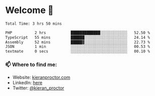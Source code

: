 # Welcome 🦘

<!--START_SECTION:waka-->

```txt
Total Time: 3 hrs 50 mins

PHP          2 hrs           █████████████░░░░░░░░░░░░   52.50 %
TypeScript   55 mins         ██████░░░░░░░░░░░░░░░░░░░   24.14 %
Assembly     52 mins         █████▓░░░░░░░░░░░░░░░░░░░   22.73 %
JSON         1 min           ░░░░░░░░░░░░░░░░░░░░░░░░░   00.53 %
textmate     0 secs          ░░░░░░░░░░░░░░░░░░░░░░░░░   00.10 %
```

<!--END_SECTION:waka-->

### 📫 Where to find me:

-   Website: [kieranproctor.com](https://kieranproctor.com/)
-   LinkedIn: [here](https://www.linkedin.com/in/kieran-proctor-086b5a159/)
-   Twitter: [@kieran_proctor](https://twitter.com/kieran_proctor)
